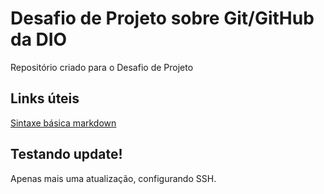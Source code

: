 # Desafio de Projeto sobre Git/GitHub da DIO
Repositório criado para o Desafio de Projeto

## Links úteis
[Sintaxe básica markdown](https://www.markdownguide.org/basic-syntax/)

## Testando update!
Apenas mais uma atualização, configurando SSH.

